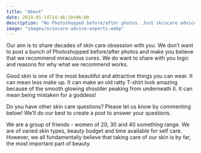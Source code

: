 ```yaml
---
title: "About"
date: 2019-05-14T14:46:10+06:00
description: "No Photoshopped before/after photos. Just skincare advice based on logic, reasoning and experience. "
image: "images/scincare-advice-experts.webp"
---
```

Our aim is to share decades of skin care obsession with you. We don’t want to post a bunch of Photoshopped before/after photos and make you believe that we recommend miraculous cures. We do want to share with you logic and reasons for why what we recommend works. 

Good skin is one of the most beautiful and attractive things you can wear. It can mean less make up. It can make an old ratty T-shirt look amazing because of the smooth glowing shoulder peaking from underneath it. It can mean being mistaken for a goddess! 

Do you have other skin care questions? Please let us know by commenting below! We’ll do our best to create a post to answer your questions. 

We are a group of friends - women of 20, 30 and 40 something range. We are of varied skin types, beauty budget and time available for self care. However, we all fundamentally believe that taking care of our skin is by far, the most important part of beauty.  

